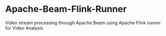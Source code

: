 # Apache-Beam-Flink-Runner
Video stream processing through Apache Beam using Apache Flink runner for Video Analysis
